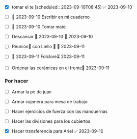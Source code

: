 - [x] tomar el te   [scheduled:: 2023-09-10T08:45] ✅ 2023-09-10
- [ ] 📅 2023-09-10 Escribir en mi cuaderno 
- [ ] 📅 2023-09-10 Tomar mate



- [ ] Descansar  🛫 2023-09-10 📅 2023-09-10
- [ ] Reunión🔼  con Liello  🔁 📅 2023-09-11
- [ ] 🛫 2023-09-11 Folclore⏳ 2023-09-11
- [ ] Ordenar las cerámicas en el frente🛫 2023-09-11



### Por hacer 
- [ ] Armar la pc de juan
- [ ] Armar cajonera para mesa de trabajo
- [ ] Hacer ejercicios de fuerza con las mancuernas
- [ ] Hacer las divisiones para los cubiertos 
- [x] Hacer transferencia para Ariel ✅ 2023-09-10


